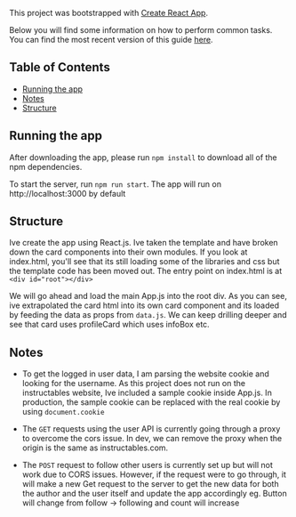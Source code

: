 This project was bootstrapped with [Create React App](https://github.com/facebookincubator/create-react-app).

Below you will find some information on how to perform common tasks.<br>
You can find the most recent version of this guide [here](https://github.com/facebookincubator/create-react-app/blob/master/packages/react-scripts/template/README.md).

## Table of Contents

- [Running the app](#running-the-app)
- [Notes](#notes)
- [Structure](#structure)

## Running the app

After downloading the app, please run `npm install` to download all of the npm dependencies.

To start the server, run `npm run start`. The app will run on http://localhost:3000 by default


## Structure

Ive create the app using React.js. Ive taken the template and have broken down the card components into their own modules. If you look at index.html, you'll see that its still loading some of the libraries and css but the template code has been moved out. The entry point on index.html is at `<div id="root"></div>`

We will go ahead and load the main App.js into the root div. As you can see, ive extrapolated the card html into its own card component and its loaded by feeding the data as props from `data.js`. We can keep drilling deeper and see that card uses profileCard which uses infoBox etc.

## Notes

 - To get the logged in user data, I am parsing the website cookie and looking for the username. As this project does not run on the instructables website, Ive included a sample cookie inside App.js. In production, the sample cookie can be replaced with the real cookie by using `document.cookie`

 - The `GET` requests using the user API is currently going through a proxy to overcome the cors issue. In dev, we can remove the proxy when the origin is the same as instructables.com. 

 - The `POST` request to follow other users is currently set up but will not work due to CORS issues. However, if the request were to go through, it will make a new Get request to the server to get the new data for both the author and the user itself and update the app accordingly eg. Button will change from follow -> following and count will increase

